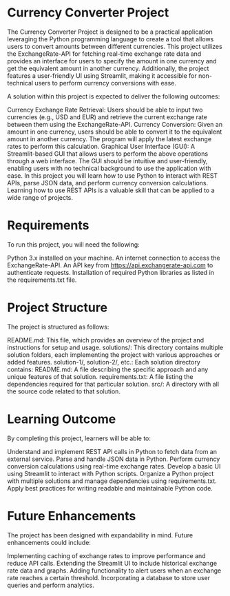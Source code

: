 # Currency Converter Project
The Currency Converter Project is designed to be a practical application leveraging the Python programming language to create a tool that allows users to convert amounts between different currencies. This project utilizes the ExchangeRate-API for fetching real-time exchange rate data and provides an interface for users to specify the amount in one currency and get the equivalent amount in another currency. Additionally, the project features a user-friendly UI using Streamlit, making it accessible for non-technical users to perform currency conversions with ease.

A solution within this project is expected to deliver the following outcomes:

Currency Exchange Rate Retrieval: Users should be able to input two currencies (e.g., USD and EUR) and retrieve the current exchange rate between them using the ExchangeRate-API.
Currency Conversion: Given an amount in one currency, users should be able to convert it to the equivalent amount in another currency. The program will apply the latest exchange rates to perform this calculation.
Graphical User Interface (GUI): A Streamlit-based GUI that allows users to perform the above operations through a web interface. The GUI should be intuitive and user-friendly, enabling users with no technical background to use the application with ease.
  In this project you will learn how to use Python to interact with REST APIs, parse JSON data, and perform currency conversion calculations. Learning how to use REST APIs is a valuable skill that can be applied to a wide range of projects.

# Requirements
To run this project, you will need the following:

Python 3.x installed on your machine.
An internet connection to access the ExchangeRate-API.
An API key from https://api.exchangerate-api.com to authenticate requests.
Installation of required Python libraries as listed in the requirements.txt file.

# Project Structure
The project is structured as follows:

README.md: This file, which provides an overview of the project and instructions for setup and usage.
solutions/: This directory contains multiple solution folders, each implementing the project with various approaches or added features.
solution-1/, solution-2/, etc.: Each solution directory contains:
README.md: A file describing the specific approach and any unique features of that solution.
requirements.txt: A file listing the dependencies required for that particular solution.
src/: A directory with all the source code related to that solution.

# Learning Outcome
By completing this project, learners will be able to:

Understand and implement REST API calls in Python to fetch data from an external service.
Parse and handle JSON data in Python.
Perform currency conversion calculations using real-time exchange rates.
Develop a basic UI using Streamlit to interact with Python scripts.
Organize a Python project with multiple solutions and manage dependencies using requirements.txt.
Apply best practices for writing readable and maintainable Python code.
# Future Enhancements
The project has been designed with expandability in mind. Future enhancements could include:

Implementing caching of exchange rates to improve performance and reduce API calls.
Extending the Streamlit UI to include historical exchange rate data and graphs.
Adding functionality to alert users when an exchange rate reaches a certain threshold.
Incorporating a database to store user queries and perform analytics.
